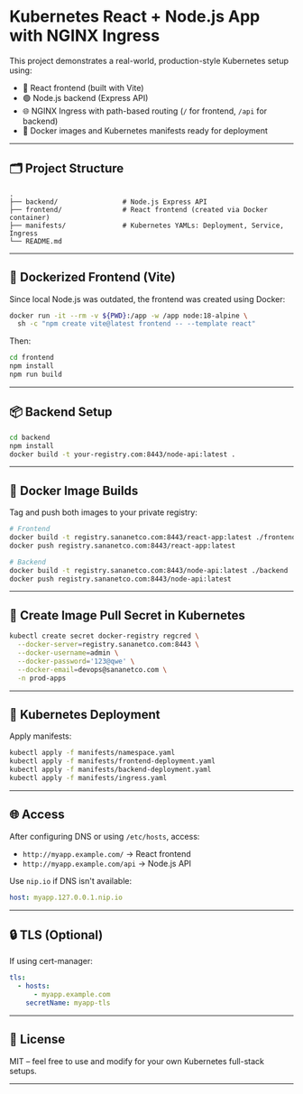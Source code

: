 # Kubernetes React + Node.js App with NGINX Ingress

This project demonstrates a real-world, production-style Kubernetes setup using:

- 🔷 React frontend (built with Vite)
- 🟢 Node.js backend (Express API)
- 🌐 NGINX Ingress with path-based routing (`/` for frontend, `/api` for backend)
- 🐳 Docker images and Kubernetes manifests ready for deployment

---

## 🗂 Project Structure

```
.
├── backend/                # Node.js Express API
├── frontend/               # React frontend (created via Docker container)
├── manifests/              # Kubernetes YAMLs: Deployment, Service, Ingress
└── README.md
```

---

## 🐳 Dockerized Frontend (Vite)

Since local Node.js was outdated, the frontend was created using Docker:

```bash
docker run -it --rm -v ${PWD}:/app -w /app node:18-alpine \
  sh -c "npm create vite@latest frontend -- --template react"
```

Then:

```bash
cd frontend
npm install
npm run build
```

---

## 📦 Backend Setup

```bash
cd backend
npm install
docker build -t your-registry.com:8443/node-api:latest .
```

---

## 🚢 Docker Image Builds

Tag and push both images to your private registry:
```bash
# Frontend
docker build -t registry.sananetco.com:8443/react-app:latest ./frontend
docker push registry.sananetco.com:8443/react-app:latest

# Backend
docker build -t registry.sananetco.com:8443/node-api:latest ./backend
docker push registry.sananetco.com:8443/node-api:latest
```

---

## 🔐 Create Image Pull Secret in Kubernetes

```bash
kubectl create secret docker-registry regcred \
  --docker-server=registry.sananetco.com:8443 \
  --docker-username=admin \
  --docker-password='123@qwe' \
  --docker-email=devops@sananetco.com \
  -n prod-apps
```

---

## 🚀 Kubernetes Deployment

Apply manifests:

```bash
kubectl apply -f manifests/namespace.yaml
kubectl apply -f manifests/frontend-deployment.yaml
kubectl apply -f manifests/backend-deployment.yaml
kubectl apply -f manifests/ingress.yaml
```

---

## 🌐 Access

After configuring DNS or using `/etc/hosts`, access:

- `http://myapp.example.com/` → React frontend
- `http://myapp.example.com/api` → Node.js API

Use `nip.io` if DNS isn't available:

```yaml
host: myapp.127.0.0.1.nip.io
```

---

## 🔒 TLS (Optional)

If using cert-manager:

```yaml
tls:
  - hosts:
      - myapp.example.com
    secretName: myapp-tls
```

---

## 📘 License

MIT – feel free to use and modify for your own Kubernetes full-stack setups.

---

